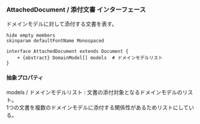 ### AttachedDocument / 添付文書 インターフェース

ドメインモデルに対して添付する文書を表す。

```plantuml
hide empty members
skinparam defaultFontName Monospaced

interface AttachedDocument extends Document {
    + {abstract} DomainModel[] models  # ドメインモデルリスト
}
```

#### 抽象プロパティ

models / ドメインモデルリスト
: 文書の添付対象となるドメインモデルのリスト。  
1つの文書を複数のドメインモデルに添付する関係性があるためリストにしている。
